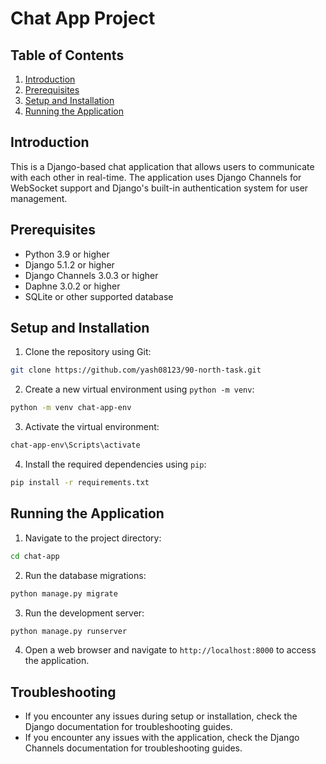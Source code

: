 
**Chat App Project**
======================

**Table of Contents**
-----------------

1. [Introduction](#introduction)
2. [Prerequisites](#prerequisites)
3. [Setup and Installation](#setup-and-installation)
4. [Running the Application](#running-the-application)

**Introduction**
---------------

This is a Django-based chat application that allows users to communicate with each other in real-time. The application uses Django Channels for WebSocket support and Django's built-in authentication system for user management.

**Prerequisites**
----------------

* Python 3.9 or higher
* Django 5.1.2 or higher
* Django Channels 3.0.3 or higher
* Daphne 3.0.2 or higher
* SQLite or other supported database

**Setup and Installation**
-------------------------

1. Clone the repository using Git:
```bash
git clone https://github.com/yash08123/90-north-task.git
```
2. Create a new virtual environment using `python -m venv`:
```bash
python -m venv chat-app-env
```
3. Activate the virtual environment:
```bash
chat-app-env\Scripts\activate
```
4. Install the required dependencies using `pip`:
```bash
pip install -r requirements.txt
```
**Running the Application**
-------------------------

1. Navigate to the project directory:
```bash
cd chat-app
```
2. Run the database migrations:
```bash
python manage.py migrate
```
3. Run the development server:
```bash
python manage.py runserver
```
4. Open a web browser and navigate to `http://localhost:8000` to access the application.

**Troubleshooting**
------------------

* If you encounter any issues during setup or installation, check the Django documentation for troubleshooting guides.
* If you encounter any issues with the application, check the Django Channels documentation for troubleshooting guides.


